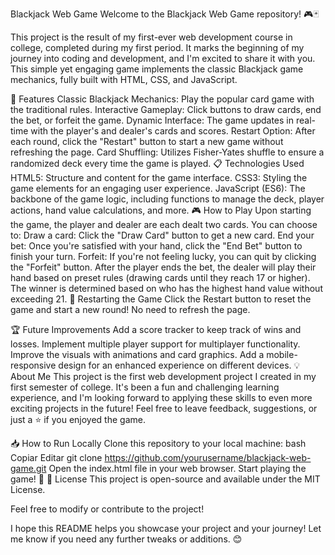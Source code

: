 Blackjack Web Game
Welcome to the Blackjack Web Game repository! 🎮🃏

This project is the result of my first-ever web development course in college, completed during my first period. It marks the beginning of my journey into coding and development, and I'm excited to share it with you. This simple yet engaging game implements the classic Blackjack game mechanics, fully built with HTML, CSS, and JavaScript.

🚀 Features
Classic Blackjack Mechanics: Play the popular card game with the traditional rules.
Interactive Gameplay: Click buttons to draw cards, end the bet, or forfeit the game.
Dynamic Interface: The game updates in real-time with the player's and dealer's cards and scores.
Restart Option: After each round, click the "Restart" button to start a new game without refreshing the page.
Card Shuffling: Utilizes Fisher-Yates shuffle to ensure a randomized deck every time the game is played.
📋 Technologies Used
HTML5: Structure and content for the game interface.
CSS3: Styling the game elements for an engaging user experience.
JavaScript (ES6): The backbone of the game logic, including functions to manage the deck, player actions, hand value calculations, and more.
🎮 How to Play
Upon starting the game, the player and dealer are each dealt two cards.
You can choose to:
Draw a card: Click the "Draw Card" button to get a new card.
End your bet: Once you're satisfied with your hand, click the "End Bet" button to finish your turn.
Forfeit: If you're not feeling lucky, you can quit by clicking the "Forfeit" button.
After the player ends the bet, the dealer will play their hand based on preset rules (drawing cards until they reach 17 or higher).
The winner is determined based on who has the highest hand value without exceeding 21.
🔄 Restarting the Game
Click the Restart button to reset the game and start a new round! No need to refresh the page.

🏆 Future Improvements
Add a score tracker to keep track of wins and losses.
Implement multiple player support for multiplayer functionality.
Improve the visuals with animations and card graphics.
Add a mobile-responsive design for an enhanced experience on different devices.
💡 About Me
This project is the first web development project I created in my first semester of college. It's been a fun and challenging learning experience, and I'm looking forward to applying these skills to even more exciting projects in the future! Feel free to leave feedback, suggestions, or just a ⭐ if you enjoyed the game.

📥 How to Run Locally
Clone this repository to your local machine:
bash
Copiar
Editar
git clone https://github.com/yourusername/blackjack-web-game.git
Open the index.html file in your web browser.
Start playing the game! 🎉
📄 License
This project is open-source and available under the MIT License.

Feel free to modify or contribute to the project!

I hope this README helps you showcase your project and your journey! Let me know if you need any further tweaks or additions. 😊
